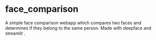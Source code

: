 # face_comparison
A simple face comparison webapp which compares two faces and determines if they belong to the same person. Made with deepface and streamlit .
